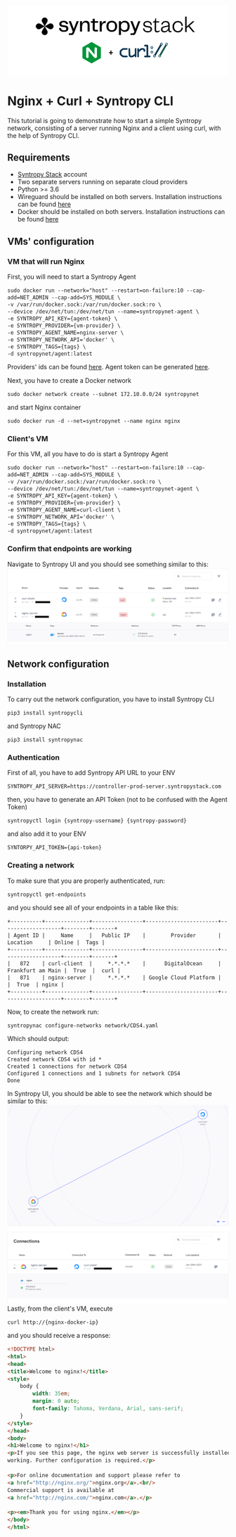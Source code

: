 ![](./assets/cds4-logo.png)
# Nginx + Curl + Syntropy CLI
This tutorial is going to demonstrate how to start a simple Syntropy network, consisting of a server running Nginx and a client using curl, with the help of Syntropy CLI.

## Requirements
- [Syntropy Stack](https://www.syntropystack.com/) account
- Two separate servers running on separate cloud providers
- Python >= 3.6
- Wireguard should be installed on both servers. Installation instructions can be found [here](https://www.wireguard.com/install/)
- Docker should be installed on both servers. Installation instructions can be found [here](https://docs.docker.com/get-docker/)


## VMs' configuration

### VM that will run Nginx
First, you will need to start a Syntropy Agent
```
sudo docker run --network="host" --restart=on-failure:10 --cap-add=NET_ADMIN --cap-add=SYS_MODULE \
-v /var/run/docker.sock:/var/run/docker.sock:ro \
--device /dev/net/tun:/dev/net/tun --name=syntropynet-agent \
-e SYNTROPY_API_KEY={agent-token} \
-e SYNTROPY_PROVIDER={vm-provider} \
-e SYNTROPY_AGENT_NAME=nginx-server \
-e SYNTROPY_NETWORK_API='docker' \
-e SYNTROPY_TAGS={tags} \
-d syntropynet/agent:latest
```
Providers' ids can be found [here](https://docs.syntropystack.com/docs/syntropy-agent-variables). Agent token can be generated [here](https://platform.syntropystack.com).

Next, you have to create a Docker network
```
sudo docker network create --subnet 172.10.0.0/24 syntropynet
```
and start Nginx container
```
sudo docker run -d --net=syntropynet --name nginx nginx
```

### Client's VM
For this VM, all you have to do is start a Syntropy Agent
```
sudo docker run --network="host" --restart=on-failure:10 --cap-add=NET_ADMIN --cap-add=SYS_MODULE \
-v /var/run/docker.sock:/var/run/docker.sock:ro \
--device /dev/net/tun:/dev/net/tun --name=syntropynet-agent \
-e SYNTROPY_API_KEY={agent-token} \
-e SYNTROPY_PROVIDER={vm-provider} \
-e SYNTROPY_AGENT_NAME=curl-client \
-e SYNTROPY_NETWORK_API='docker' \
-e SYNTROPY_TAGS={tags} \
-d syntropynet/agent:latest
```

### Confirm that endpoints are working
Navigate to Syntropy UI and you should see something similar to this:
![](./assets/cds4-endpoints.png)
## Network configuration
### Installation
To carry out the network configuration, you have to install Syntropy CLI
```
pip3 install syntropycli
```
and Syntropy NAC
```
pip3 install syntropynac
```
### Authentication
First of all, you have to add Syntropy API URL to your ENV
```
SYNTROPY_API_SERVER=https://controller-prod-server.syntropystack.com
```
then, you have to generate an API Token (not to be confused with the Agent Token)
```
syntropyctl login {syntropy-username} {syntropy-password}
```
and also add it to your ENV
```
SYNTORPY_API_TOKEN={api-token}
```
### Creating a network
To make sure that you are properly authenticated, run:
```
syntropyctl get-endpoints
```
and you should see all of your endpoints in a table like this:
```
+----------+--------------+----------------+-----------------------+-------------------+--------+-------+
| Agent ID |     Name     |   Public IP    |        Provider       |      Location     | Online |  Tags |
+----------+--------------+----------------+-----------------------+-------------------+--------+-------+
|   872    | curl-client  |     *.*.*.*    |      DigitalOcean     | Frankfurt am Main |  True  |  curl |
|   871    | nginx-server |     *.*.*.*    | Google Cloud Platform |                   |  True  | nginx |
+----------+--------------+----------------+-----------------------+-------------------+--------+-------+
```
Now, to create the network run:
```
syntropynac configure-networks network/CDS4.yaml
```
Which should output:
```
Configuring network CDS4
Created network CDS4 with id *
Created 1 connections for network CDS4
Configured 1 connections and 1 subnets for network CDS4
Done
```
In Syntropy UI, you should be able to see the network which should be similar to this:
![](./assets/cds4-network.png)
Lastly, from the client's VM, execute
```
curl http://{nginx-docker-ip}
```
and you should receive a response:
```html
<!DOCTYPE html>
<html>
<head>
<title>Welcome to nginx!</title>
<style>
    body {
        width: 35em;
        margin: 0 auto;
        font-family: Tahoma, Verdana, Arial, sans-serif;
    }
</style>
</head>
<body>
<h1>Welcome to nginx!</h1>
<p>If you see this page, the nginx web server is successfully installed and
working. Further configuration is required.</p>

<p>For online documentation and support please refer to
<a href="http://nginx.org/">nginx.org</a>.<br/>
Commercial support is available at
<a href="http://nginx.com/">nginx.com</a>.</p>

<p><em>Thank you for using nginx.</em></p>
</body>
</html>
```
